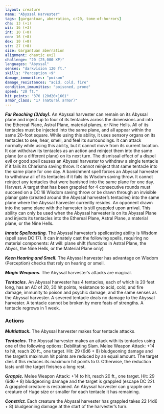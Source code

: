 ```yaml
---
layout: creature
name: "Abyssal Harvester"
tags: [gargantuan, aberration, cr20, tome-of-horrors]
cha: 13 (+1)
wis: 16 (+3)
int: 10 (+0)
con: 16 (+8)
dex: 10 (+0)
str: 27 (+8)
size: Gargantuan aberration
alignment: chaotic evil
challenge: "20 (25,000 XP)"
languages: "Abyssal"
senses: "darkvision 120 ft."
skills: "Perception +9"
damage_immunities: "poison"
damage_resistances: "acid, cold, fire"
condition_immunities: "poisoned, prone"
speed: "20 ft."
hit_points: "370 (20d20+160)"
armor_class: "17 (natural armor)"
---
```

***Far Reaching (3/day).*** An Abyssal harvester can remain on its Abyssal plane 
and inject up to four of its tentacles across the dimensions and into the 
Ethereal Plane, Astral Plane, material planes, or Nine Hells.
All of its tentacles must be injected into the same plane, and all appear
within the same 20-foot square. While using this ability, it uses sensory
organs on its tentacles to see, hear, smell, and feel its surroundings. It
can attack normally while using this ability, but it cannot move from its
current location. It can withdraw its tentacles as an action and reinject
them into the same plane (or a different plane) on its next turn.
The dismissal effect of a dispel evil or good spell causes an Abyssal
harvester to withdraw a single tentacle if it fails its Charisma saving
throw. It cannot reinject that same tentacle into the same plane for one day.
A banishment spell forces an Abyssal harvester to withdraw all of its
tentacles if it fails its Wisdom saving throw. It cannot reinject any tentacles
that were banished into the same plane for one day.
Harvest. A target that has been grappled for 4 consecutive rounds
must succeed on a DC 18 Wisdom saving throw or be drawn through an
invisible planar gate (created around the Abyssal harvester’s tentacles)
into the same plane where the Abyssal harvester currently resides. An
opponent drawn into the same plane with the harvester is still grappled
upon arrival. This ability can only be used when the Abyssal harvester is
on its Abyssal Plane and injects its tentacles into the Ethereal Plane, Astral
Plane, a material plane, or the Nine Hells.

***Innate Spellcasting.*** The Abyssal harvester’s spellcasting ability is
Wisdom (spell save DC 17).
It can innately cast the following spells, requiring no material
components:
At will: plane shift (functions in Astral Plane, the Abyss, the Nine Hells,
or the Material Plane only)

***Keen Hearing and Smell.*** The Abyssal harvester has advantage on
Wisdom (Perception) checks that rely on hearing or smell.

***Magic Weapons.*** The Abyssal harvester’s attacks are magical.

***Tentacles.*** An Abyssal harvester has 4 tentacles, each of which is 20
feet long, has an AC of 20, 30 hit points, resistance to acid, cold, and fire
damage, immunity to poison and psychic damage, and the same senses as
the Abyssal harvester. A severed tentacle deals no damage to the Abyssal
harvester. A tentacle cannot be broken by mere feats of strengths. A
tentacle regrows in 1 week.

### Actions

***Multiattack.*** The Abyssal harvester makes four tentacle attacks.

***Tentacles.*** The Abyssal harvester makes an attack with its tentacles
using one of the following options:
Debilitating Slam. Melee Weapon Attack: +14 to hit, reach 20 ft., one
target. Hit: 29 (6d6 + 8)
bludgeoning damage and the target’s maximum hit points are reduced
by an equal amount. The target dies if this reduces its maximum hit points
to 0. Otherwise, the reduction lasts until the target finishes a long rest.

***Grapple.*** Melee Weapon Attack: +14 to hit, reach 20 ft., one target. Hit:
29 (6d6 + 8) bludgeoning damage and the target is grappled (escape DC
22). A grappled creature is restrained. An Abyssal harvester can grapple
one creature of Huge size or smaller for each tentacle it has remaining.

***Constrict.*** Each creature the Abyssal harvester has grappled takes 22
(4d6 + 8) bludgeoning damage at the start of the harvester’s turn.
